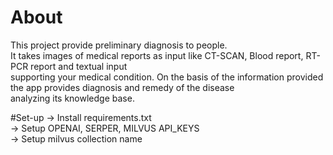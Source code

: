 # About
This project provide preliminary diagnosis to people. </br>
It takes images of medical reports as input like CT-SCAN, Blood report, RT-PCR report and textual input </br> 
supporting your medical condition. On the basis of the information provided the app provides diagnosis and remedy of the disease  </br>
analyzing its knowledge base.

#Set-up
-> Install requirements.txt </br>
-> Setup OPENAI, SERPER, MILVUS API_KEYS </br>
-> Setup milvus collection name
